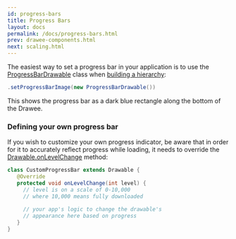 ```yaml
---
id: progress-bars
title: Progress Bars
layout: docs
permalink: /docs/progress-bars.html
prev: drawee-components.html
next: scaling.html
---
```


The easiest way to set a progress bar in your application is to use the [ProgressBarDrawable](../javadoc/reference/com/facebook/drawee/drawable/ProgressBarDrawable.html) class when [building a hierarchy](using-drawees-code.html):

```java
.setProgressBarImage(new ProgressBarDrawable())
```

This shows the progress bar as a dark blue rectangle along the bottom of the Drawee.

### Defining your own progress bar

If you wish to customize your own progress indicator, be aware that in order for it to accurately reflect progress while loading, it needs to override the [Drawable.onLevelChange](http://developer.android.com/reference/android/graphics/drawable/Drawable.html#onLevelChange\(int\)) method:

```java
class CustomProgressBar extends Drawable {
   @Override
   protected void onLevelChange(int level) {
     // level is on a scale of 0-10,000
     // where 10,000 means fully downloaded
     
     // your app's logic to change the drawable's
     // appearance here based on progress
   }
}
```